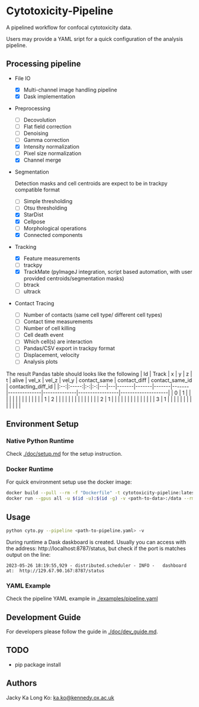 # Cytotoxicity-Pipeline
A pipelined workflow for confocal cytotoxicity data.

Users may provide a YAML sript for a quick configuration of the analysis pipeline. 

## Processing pipeline
- File IO
  - [x] Multi-channel image handling pipeline
  - [x] Dask implementation 
- Preprocessing
  - [ ] Decovolution
  - [ ] Flat field correction
  - [ ] Denoising
  - [ ] Gamma correction
  - [x] Intensity normalization
  - [ ] Pixel size normalization
  - [x] Channel merge
- Segmentation
  
  Detection masks and cell centroids are expect to be in trackpy compatible format
  - [ ] Simple thresholding
  - [ ] Otsu thresholding
  - [x] StarDist
  - [x] Cellpose
  - [ ] Morphological operations
  - [x] Connected components 
- Tracking
  - [x] Feature measurements
  - [ ] trackpy
  - [x] TrackMate (pyImageJ integration, script based automation, with user provided centroids/segmentation masks)
  - [ ] btrack
  - [ ] ultrack
- Contact Tracing
  - [ ] Number of contacts (same cell type/ different cell types)
  - [ ] Contact time measurements
  - [ ] Number of cell killing
  - [ ] Cell death event
  - [ ] Which cell(s) are interaction
  - [ ] Pandas/CSV export in trackpy format
  - [ ] Displacement, velocity
  - [ ] Analysis plots
 
The result Pandas table should looks like the following
| Id | Track | x | y | z | t | alive | vel_x | vel_z | vel_y | contact_same | contact_diff | contact_same_id | contacting_diff_id |
|:--:|:-----:|:-:|:-:|---|---|-------|-------|-------|-------|--------------|--------------|-----------------|--------------------|
|  0 |   1   |   |   |   |   |       |       |       |       |              |              |                 |                    |
|  1 |   2   |   |   |   |   |       |       |       |       |              |              |                 |                    |
|  2 |   1   |   |   |   |   |       |       |       |       |              |              |                 |                    |
|  3 |   1   |   |   |   |   |       |       |       |       |              |              |                 |                    |

## Environment Setup

### Native Python Runtime
Check [./doc/setup.md](./doc/setup.md) for the setup instruction.

### Docker Runtime
For quick environment setup use the docker image:
```bash
docker build --pull --rm -f "Dockerfile" -t cytotoxicity-pipeline:latest "."
docker run --gpus all -u $(id -u):$(id -g) -v <path-to-data>:/data --rm -it -p 8787:8787/tcp cytotoxicity-pipeline:latest bash
```

## Usage

```bash
python cyto.py --pipeline <path-to-pipeline.yaml> -v
```

During runtime a Dask daskboard is created. Usually you can access with the address: http://localhost:8787/status, but check if the port is matches output on the line:
```log
2023-05-26 18:19:55,929 - distributed.scheduler - INFO -   dashboard at:  http://129.67.90.167:8787/status
```

### YAML Example
Check the pipeline YAML example in [./examples/pipeline.yaml](./examples/pipeline.yaml)

## Development Guide
For developers please follow the guide in [./doc/dev_guide.md](./doc/dev_guide.md).

## TODO
- pip package install

## Authors
Jacky Ka Long Ko: [ka.ko@kennedy.ox.ac.uk](mailto:ka.ko@kennedy.ox.ac.uk)

